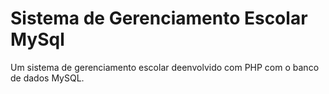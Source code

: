 # Sistema de Gerenciamento Escolar MySql
 Um sistema de gerenciamento escolar deenvolvido com PHP com o banco de dados MySQL.
 <br>
